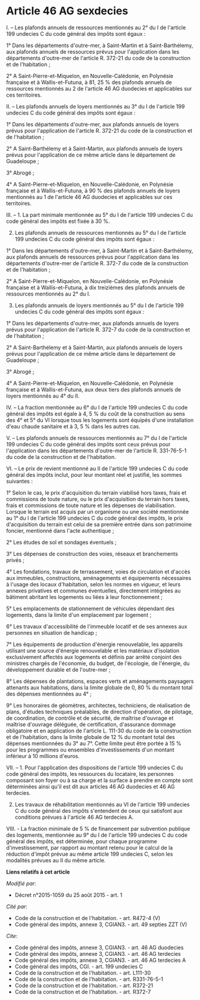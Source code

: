 # Article 46 AG sexdecies

I. – Les plafonds annuels de ressources mentionnés au 2° du I de l'article 199 undecies C du code général des impôts sont
égaux :

1° Dans les départements d'outre-mer, à Saint-Martin et à Saint-Barthélemy, aux plafonds annuels de ressources prévus pour
l'application dans les départements d'outre-mer de l'article R. 372-21 du code de la construction et de l'habitation ;

2° A Saint-Pierre-et-Miquelon, en Nouvelle-Calédonie, en Polynésie française et à Wallis-et-Futuna, à 81, 25 % des plafonds
annuels de ressources mentionnés au 2 de l'article 46 AG duodecies et applicables sur ces territoires.

II. – Les plafonds annuels de loyers mentionnés au 3° du I de l'article 199 undecies C du code général des impôts sont
égaux :

1° Dans les départements d'outre-mer, aux plafonds annuels de loyers prévus pour l'application de l'article R. 372-21 du code
de la construction et de l'habitation ;

2° A Saint-Barthélemy et à Saint-Martin, aux plafonds annuels de loyers prévus pour l'application de ce même article dans le
département de Guadeloupe ;

3° Abrogé ;

4° A Saint-Pierre-et-Miquelon, en Nouvelle-Calédonie, en Polynésie française et à Wallis-et-Futuna, à 90 % des plafonds
annuels de loyers mentionnés au 1 de l'article 46 AG duodecies et applicables sur ces territoires.

III. – 1. La part minimale mentionnée au 5° du I de l'article 199 undecies C du code général des impôts est fixée à 30 %.

2. Les plafonds annuels de ressources mentionnés au 5° du I de l'article 199 undecies C du code général des impôts sont
égaux :

1° Dans les départements d'outre-mer, à Saint-Martin et à Saint-Barthélemy, aux plafonds annuels de ressources prévus pour
l'application dans les départements d'outre-mer de l'article R. 372-7 du code de la construction et de l'habitation ;

2° A Saint-Pierre-et-Miquelon, en Nouvelle-Calédonie, en Polynésie française et à Wallis-et-Futuna, à dix treizièmes des
plafonds annuels de ressources mentionnés au 2° du I.

3. Les plafonds annuels de loyers mentionnés au 5° du I de l'article 199 undecies C du code général des impôts sont égaux :

1° Dans les départements d'outre-mer, aux plafonds annuels de loyers prévus pour l'application de l'article R. 372-7 du code
de la construction et de l'habitation ;

2° A Saint-Barthélemy et à Saint-Martin, aux plafonds annuels de loyers prévus pour l'application de ce même article dans le
département de Guadeloupe ;

3° Abrogé ;

4° A Saint-Pierre-et-Miquelon, en Nouvelle-Calédonie, en Polynésie française et à Wallis-et-Futuna, aux deux tiers des
plafonds annuels de loyers mentionnés au 4° du II.

IV. – La fraction mentionnée au 6° du I de l'article 199 undecies C du code général des impôts est égale à 4, 5 % du coût de
la construction au sens des 4° et 5° du VI lorsque tous les logements sont équipés d'une installation d'eau chaude sanitaire
et à 3, 5 % dans les autres cas.

V. – Les plafonds annuels de ressources mentionnés au 7° du I de l'article 199 undecies C du code général des impôts sont
ceux prévus pour l'application dans les départements d'outre-mer de l'article R. 331-76-5-1 du code de la construction et de
l'habitation.

VI. – Le prix de revient mentionné au II de l'article 199 undecies C du code général des impôts inclut, pour leur montant
réel et justifié, les sommes suivantes :

1° Selon le cas, le prix d'acquisition du terrain viabilisé hors taxes, frais et commissions de toute nature, ou le prix
d'acquisition du terrain hors taxes, frais et commissions de toute nature et les dépenses de viabilisation. Lorsque le
terrain est acquis par un organisme ou une société mentionnée au 1° du I de l'article 199 undecies C du code général des
impôts, le prix d'acquisition du terrain est celui de sa première entrée dans son patrimoine foncier, mentionné dans l'acte
authentique ;

2° Les études de sol et sondages éventuels ;

3° Les dépenses de construction des voies, réseaux et branchements privés ;

4° Les fondations, travaux de terrassement, voies de circulation et d'accès aux immeubles, constructions, aménagements et
équipements nécessaires à l'usage des locaux d'habitation, selon les normes en vigueur, et leurs annexes privatives et
communes éventuelles, directement intégrées au bâtiment abritant les logements ou liées à leur fonctionnement ;

5° Les emplacements de stationnement de véhicules dépendant des logements, dans la limite d'un emplacement par logement ;

6° Les travaux d'accessibilité de l'immeuble locatif et de ses annexes aux personnes en situation de handicap ;

7° Les équipements de production d'énergie renouvelable, les appareils utilisant une source d'énergie renouvelable et les
matériaux d'isolation exclusivement affectés aux logements et définis par arrêté conjoint des ministres chargés de
l'économie, du budget, de l'écologie, de l'énergie, du développement durable et de l'outre-mer ;

8° Les dépenses de plantations, espaces verts et aménagements paysagers attenants aux habitations, dans la limite globale de
0, 80 % du montant total des dépenses mentionnées au 4° ;

9° Les honoraires de géomètres, architectes, techniciens, de réalisation de plans, d'études techniques préalables, de
direction d'opération, de pilotage, de coordination, de contrôle et de sécurité, de maîtrise d'ouvrage et maîtrise d'ouvrage
déléguée, de certification, d'assurance dommage obligatoire et en application de l'article L. 111-30 du code de la
construction et de l'habitation, dans la limite globale de 12 % du montant total des dépenses mentionnées du 3° au 7°. Cette
limite peut être portée à 15 % pour les programmes ou ensembles d'investissements d'un montant inférieur à 10 millions
d'euros.

VII. – 1. Pour l'application des dispositions de l'article 199 undecies C du code général des impôts, les ressources du
locataire, les personnes composant son foyer ou à sa charge et la surface à prendre en compte sont déterminées ainsi qu'il
est dit aux articles 46 AG duodecies et 46 AG terdecies.

2. Les travaux de réhabilitation mentionnés au VI de l'article 199 undecies C du code général des impôts s'entendent de ceux
qui satisfont aux conditions prévues à l'article 46 AG terdecies A.

VIII. - La fraction minimale de 5 % de financement par subvention publique des logements, mentionnée au 9° du I de l'article
199 undecies C du code général des impôts, est déterminée, pour chaque programme d'investissement, par rapport au montant
retenu pour le calcul de la réduction d'impôt prévue au même article 199 undecies C, selon les modalités prévues au II du
même article.

**Liens relatifs à cet article**

_Modifié par_:

  - Décret n°2015-1059 du 25 août 2015 - art. 1

_Cité par_:

  - Code de la construction et de l'habitation. - art. R472-4 (V)
  - Code général des impôts, annexe 3, CGIAN3. - art. 49 septies ZZT (V)

_Cite_:

  - Code général des impôts, annexe 3, CGIAN3. - art. 46 AG duodecies
  - Code général des impôts, annexe 3, CGIAN3. - art. 46 AG terdecies
  - Code général des impôts, annexe 3, CGIAN3. - art. 46 AG terdecies A
  - Code général des impôts, CGI. - art. 199 undecies C
  - Code de la construction et de l'habitation. - art. L111-30
  - Code de la construction et de l'habitation. - art. R331-76-5-1
  - Code de la construction et de l'habitation. - art. R372-21
  - Code de la construction et de l'habitation. - art. R372-7
